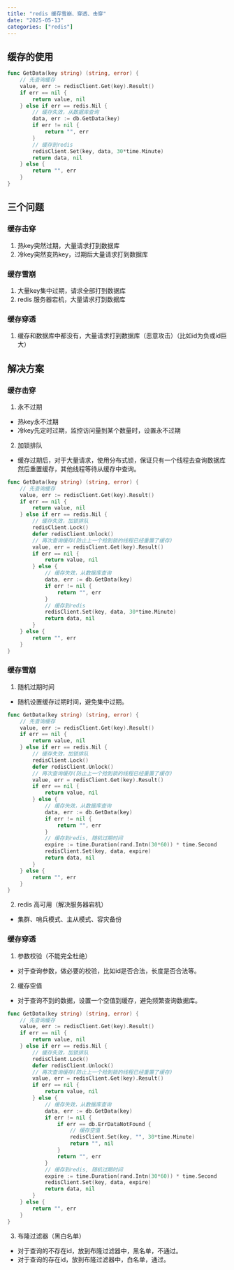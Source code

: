 ```yaml
---
title: "redis 缓存雪崩、穿透、击穿"
date: "2025-05-13"
categories: ["redis"]
---
```


## 缓存的使用
```go
func GetData(key string) (string, error) {
    // 先查询缓存
    value, err := redisClient.Get(key).Result()
    if err == nil {
        return value, nil
    } else if err == redis.Nil {
        // 缓存失效，从数据库查询
        data, err := db.GetData(key)
        if err != nil {
            return "", err
        }
        // 缓存到redis
        redisClient.Set(key, data, 30*time.Minute)
        return data, nil
    } else {
        return "", err
    }
}
```

## 三个问题

### 缓存击穿
1. 热key突然过期，大量请求打到数据库
2. 冷key突然变热key，过期后大量请求打到数据库

### 缓存雪崩
1. 大量key集中过期，请求全部打到数据库
2. redis 服务器宕机，大量请求打到数据库

### 缓存穿透
1. 缓存和数据库中都没有，大量请求打到数据库（恶意攻击）（比如id为负或id巨大）

## 解决方案

### 缓存击穿
1. 永不过期
* 热key永不过期
* 冷key先定时过期，监控访问量到某个数量时，设置永不过期

2. 加锁排队
* 缓存过期后，对于大量请求，使用分布式锁，保证只有一个线程去查询数据库然后重置缓存，其他线程等待从缓存中查询。
```go
func GetData(key string) (string, error) {
    // 先查询缓存
    value, err := redisClient.Get(key).Result()
    if err == nil {
        return value, nil
    } else if err == redis.Nil {
        // 缓存失效，加锁排队
        redisClient.Lock()
        defer redisClient.Unlock()
        // 再次查询缓存(防止上一个抢到锁的线程已经重置了缓存)
        value, err = redisClient.Get(key).Result()
        if err == nil {
            return value, nil
        } else {
            // 缓存失效，从数据库查询
            data, err := db.GetData(key)
            if err != nil {
                return "", err
            }
            // 缓存到redis
            redisClient.Set(key, data, 30*time.Minute)
            return data, nil
        }
    } else {
        return "", err
    }
}
```

### 缓存雪崩
1. 随机过期时间
* 随机设置缓存过期时间，避免集中过期。
```go
func GetData(key string) (string, error) {
    // 先查询缓存
    value, err := redisClient.Get(key).Result()
    if err == nil {
        return value, nil
    } else if err == redis.Nil {
        // 缓存失效，加锁排队
        redisClient.Lock()
        defer redisClient.Unlock()
        // 再次查询缓存(防止上一个抢到锁的线程已经重置了缓存)
        value, err = redisClient.Get(key).Result()
        if err == nil {
            return value, nil
        } else {
            // 缓存失效，从数据库查询
            data, err := db.GetData(key)
            if err != nil {
                return "", err
            }
            // 缓存到redis, 随机过期时间
            expire := time.Duration(rand.Intn(30*60)) * time.Second
            redisClient.Set(key, data, expire)
            return data, nil
        }
    } else {
        return "", err
    }
}
```
2. redis 高可用（解决服务器宕机）
* 集群、哨兵模式、主从模式、容灾备份

### 缓存穿透
1. 参数校验（不能完全杜绝）
* 对于查询参数，做必要的校验，比如id是否合法，长度是否合法等。

2. 缓存空值
* 对于查询不到的数据，设置一个空值到缓存，避免频繁查询数据库。
```go
func GetData(key string) (string, error) {
    // 先查询缓存
    value, err := redisClient.Get(key).Result()
    if err == nil {
        return value, nil
    } else if err == redis.Nil {
        // 缓存失效，加锁排队
        redisClient.Lock()
        defer redisClient.Unlock()
        // 再次查询缓存(防止上一个抢到锁的线程已经重置了缓存)
        value, err = redisClient.Get(key).Result()
        if err == nil {
            return value, nil
        } else {
            // 缓存失效，从数据库查询
            data, err := db.GetData(key)
            if err != nil {
                if err == db.ErrDataNotFound {
                    // 缓存空值
                    redisClient.Set(key, "", 30*time.Minute)
                    return "", nil
                }
                return "", err
            }
            // 缓存到redis, 随机过期时间
            expire := time.Duration(rand.Intn(30*60)) * time.Second
            redisClient.Set(key, data, expire)
            return data, nil
        }
    } else {
        return "", err
    }
}
```
3. 布隆过滤器（黑白名单）
* 对于查询的不存在id，放到布隆过滤器中，黑名单，不通过。
* 对于查询的存在id，放到布隆过滤器中，白名单，通过。

